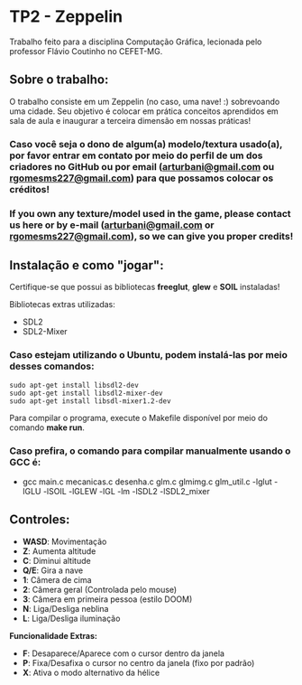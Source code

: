 # TP2 - Zeppelin

Trabalho feito para a disciplina Computação Gráfica, lecionada pelo professor Flávio Coutinho no CEFET-MG.

## Sobre o trabalho:
O trabalho consiste em um Zeppelin (no caso, uma nave! :) sobrevoando uma cidade. Seu objetivo é colocar em prática conceitos aprendidos em sala de aula e inaugurar a terceira dimensão em nossas práticas!

### Caso você seja o dono de algum(a) modelo/textura usado(a), por favor entrar em contato por meio do perfil de um dos criadores no GitHub ou por email (arturbani@gmail.com ou rgomesms227@gmail.com) para que possamos colocar os créditos!

### If you own any texture/model used in the game, please contact us here or by e-mail (arturbani@gmail.com or rgomesms227@gmail.com), so we can give you proper credits!

## Instalação e como "jogar":
Certifique-se que possui as bibliotecas **freeglut**, **glew** e **SOIL** instaladas! 

Bibliotecas extras utilizadas:
 - SDL2
 - SDL2-Mixer

### Caso estejam utilizando o Ubuntu, podem instalá-las por meio desses comandos:
    sudo apt-get install libsdl2-dev
    sudo apt-get install libsdl2-mixer-dev
    sudo apt-get install libsdl-mixer1.2-dev

Para compilar o programa, execute o Makefile disponível por meio do comando **make run**.
### Caso prefira, o comando para compilar manualmente usando o GCC é:
 - gcc main.c mecanicas.c desenha.c glm.c glmimg.c glm_util.c -lglut -lGLU -lSOIL -lGLEW -lGL -lm -lSDL2 -lSDL2_mixer

## Controles:
 - **WASD**: Movimentação
 - **Z**: Aumenta altitude
 - **C**: Diminui altitude
 - **Q/E**: Gira a nave
 - **1**: Câmera de cima
 - **2**: Câmera geral (Controlada pelo mouse)
 - **3**: Câmera em primeira pessoa (estilo DOOM)
 - **N**: Liga/Desliga neblina
 - **L**: Liga/Desliga iluminação
 
**Funcionalidade Extras:**
- **F**: Desaparece/Aparece com o cursor dentro da janela
- **P**: Fixa/Desafixa o cursor no centro da janela (fixo por padrão)
- **X**: Ativa o modo alternativo da hélice


